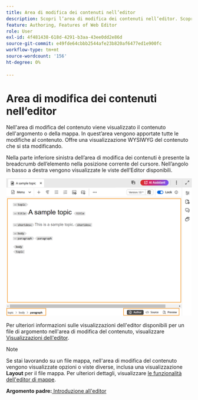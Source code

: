 ```yaml
---
title: Area di modifica dei contenuti nell’editor
description: Scopri l’area di modifica dei contenuti nell’editor. Scopri l’interfaccia e le funzioni dell’editor in Adobe Experience Manager Guides.
feature: Authoring, Features of Web Editor
role: User
exl-id: 4f481438-618d-4291-b3aa-43ee0dd2e86d
source-git-commit: e49fde64cbbb2544afe23b820af6477ed1e900fc
workflow-type: tm+mt
source-wordcount: '156'
ht-degree: 0%

---
```


# Area di modifica dei contenuti nell’editor

Nell&#39;area di modifica del contenuto viene visualizzato il contenuto dell&#39;argomento o della mappa. In quest’area vengono apportate tutte le modifiche al contenuto. Offre una visualizzazione WYSIWYG del contenuto che si sta modificando.

Nella parte inferiore sinistra dell’area di modifica dei contenuti è presente la breadcrumb dell’elemento nella posizione corrente del cursore. Nell’angolo in basso a destra vengono visualizzate le viste dell’Editor disponibili.

![](images/content-editing-area.png)

Per ulteriori informazioni sulle visualizzazioni dell&#39;editor disponibili per un file di argomento nell&#39;area di modifica del contenuto, visualizzare [Visualizzazioni dell&#39;editor](./web-editor-views.md).

>[!NOTE]
>
> Se stai lavorando su un file mappa, nell&#39;area di modifica del contenuto vengono visualizzate opzioni o viste diverse, inclusa una visualizzazione **Layout** per il file mappa. Per ulteriori dettagli, visualizzare [le funzionalità dell&#39;editor di mappe](./map-editor-advanced-map-editor.md).

**Argomento padre:**[ Introduzione all&#39;editor](web-editor.md)
